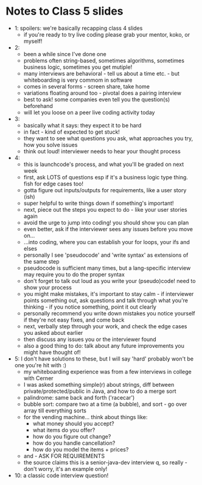 # Notes to Class 5 slides

* 1: spoilers: we're basically recapping class 4 slides
  * if you're ready to try live coding please grab your mentor, koko, or myself!
* 2:
  * been a while since I've done one
  * problems often string-based, sometimes algorithms, sometimes business logic, sometimes you get mutiple!
  * many interviews are behavioral - tell us about a time etc. - but whiteboarding is very commom in software
  * comes in several forms - screen share, take home
  * variations floating around too - pivotal does a pairing interview
  * best to ask! some companies even tell you the question(s) beforehand
  * will let you loose on a peer live coding activity today
* 3:
  * basically what it says: they expect it to be hard
  * in fact - kind of expected to get stuck!
  * they want to see what questions you ask, what approaches you try, how you solve issues
  * think out loud! interviewer needs to hear your thought process
* 4:
  * this is launchcode's process, and what you'll be graded on next week
  * first, ask LOTS of questions esp if it's a business logic type thing. fish for edge cases too!
  * gotta figure out inputs/outputs for requirements, like a user story (ish)
  * super helpful to write things down if something's important!
  * next, piece out the steps you expect to do - like your user stories again
  * avoid the urge to jump into coding! you should show you can plan
  * even better, ask if the interviewer sees any issues before you move on...
  * ...into coding, where you can establish your for loops, your ifs and elses
  * personally I see 'pseudocode' and 'write syntax' as extensions of the same step
  * pseudocode is sufficient many times, but a lang-specific interview may require you to do the proper syntax
  * don't forget to talk out loud as you write your (pseudo)code! need to show your process
  * you might make mistakes, it's important to stay calm - if interviewer points something out, ask questions and talk through what you're thinking - if you notice something, point it out clearly
  * personally recommend you write down mistakes you notice yourself if they're not easy fixes, and come back
  * next, verbally step through your work, and check the edge cases you asked about earlier
  * then discuss any issues you or the interviewer found
  * also a good thing to do: talk about any future improvements you might have thought of!
* 5: I don't have solutions to these, but I will say 'hard' probably won't be one you're hit with :)
  * my whiteboarding experience was from a few interviews in college with Cerner
  * I was asked something simple(r) about strings, diff between private/protected/public in Java, and how to do a merge sort
  * palindrome: same back and forth ('racecar')
  * bubble sort: compare two at a time (a bubble), and sort - go over array till everything sorts
  * for the vending machine... think about things like:
    * what money should you accept?
    * what items do you offer?
    * how do you figure out change?
    * how do you handle cancellation?
    * how do you model the items + prices?
  * and - ASK FOR REQUIREMENTS
  * the source claims this is a senior-java-dev interview q, so really - don't worry, it's an example only!
* 10: a classic code interview question!
